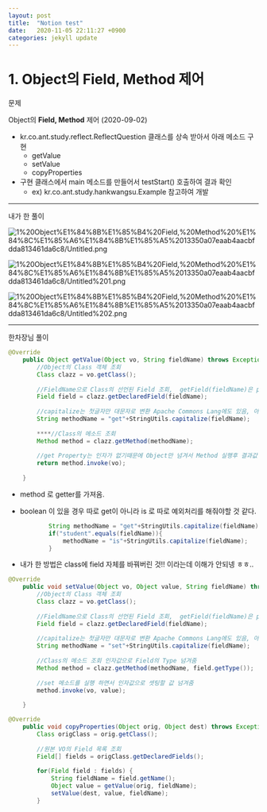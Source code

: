 ```yaml
---
layout: post
title:  "Notion test"
date:   2020-11-05 22:11:27 +0900
categories: jekyll update
---
```


# 1. Object의 Field, Method 제어

문제

Object의 **Field, Method** 제어 (2020-09-02)

- kr.co.ant.study.reflect.ReflectQuestion 클래스를 상속 받아서 아래 메소드 구현
    - getValue
    - setValue
    - copyProperties
- 구현 클래스에서 main 메소드를 만들어서 testStart() 호출하여 결과 확인
    - ex) kr.co.ant.study.hankwangsu.Example 참고하여 개발

---

내가 한 풀이

![1%20Object%E1%84%8B%E1%85%B4%20Field,%20Method%20%E1%84%8C%E1%85%A6%E1%84%8B%E1%85%A5%2013350a07eaab4aacbfdda813461da6c8/Untitled.png](1%20Object%E1%84%8B%E1%85%B4%20Field,%20Method%20%E1%84%8C%E1%85%A6%E1%84%8B%E1%85%A5%2013350a07eaab4aacbfdda813461da6c8/Untitled.png)

![1%20Object%E1%84%8B%E1%85%B4%20Field,%20Method%20%E1%84%8C%E1%85%A6%E1%84%8B%E1%85%A5%2013350a07eaab4aacbfdda813461da6c8/Untitled%201.png](1%20Object%E1%84%8B%E1%85%B4%20Field,%20Method%20%E1%84%8C%E1%85%A6%E1%84%8B%E1%85%A5%2013350a07eaab4aacbfdda813461da6c8/Untitled%201.png)

![1%20Object%E1%84%8B%E1%85%B4%20Field,%20Method%20%E1%84%8C%E1%85%A6%E1%84%8B%E1%85%A5%2013350a07eaab4aacbfdda813461da6c8/Untitled%202.png](1%20Object%E1%84%8B%E1%85%B4%20Field,%20Method%20%E1%84%8C%E1%85%A6%E1%84%8B%E1%85%A5%2013350a07eaab4aacbfdda813461da6c8/Untitled%202.png)

---

한차장님 풀이

```java
@Override
	public Object getValue(Object vo, String fieldName) throws Exception {
		//Object의 Class 객체 조회
		Class clazz = vo.getClass();
		
		//FieldName으로 Class의 선언된 Field 조회,  getField(fieldName)은 public field만 가져옴
		Field field = clazz.getDeclaredField(fieldName);
		
		//capitalize는 첫글자만 대문자로 변환 Apache Commons Lang에도 있음, 아니면 substring 0,1 해서 toUpperCase를 사용해서 변환
		String methodName = "get"+StringUtils.capitalize(fieldName);
		
		****//Class의 메소드 조회
		Method method = clazz.getMethod(methodName);
		
		//get Property는 인자가 없기때문에 Object만 넘겨서 Method 실행후 결과값 리턴
		return method.invoke(vo);
		
	}
```

- method 로 getter를 가져옴.
- boolean 이 있을 경우 따로 get이 아니라 is 로 따로 예외처리를 해줘야할 것 같다.

    ```java
    		String methodName = "get"+StringUtils.capitalize(fieldName);
    		if("student".equals(fieldName)){
    			methodName = "is"+StringUtils.capitalize(fieldName);
    		}
    ```

- 내가 한 방법은 class에 field 자체를 바꿔버린 것!! 이라는데 이해가 안되넹 ㅎㅎ..

```java
@Override
	public void setValue(Object vo, Object value, String fieldName) throws Exception {
		//Object의 Class 객체 조회
		Class clazz = vo.getClass();
		
		//FieldName으로 Class의 선언된 Field 조회,  getField(fieldName)은 public field만 가져옴
		Field field = clazz.getDeclaredField(fieldName);
				
		//capitalize는 첫글자만 대문자로 변환 Apache Commons Lang에도 있음, 아니면 substring 0,1 해서 toUpperCase를 사용해서 변환
		String methodName = "set"+StringUtils.capitalize(fieldName);
		
		//Class의 메소드 조회 인자값으로 Field의 Type 넘겨줌
		Method method = clazz.getMethod(methodName, field.getType());
		
		//set 메소드를 실행 하면서 인자값으로 셋팅할 값 넘겨줌
		method.invoke(vo, value);
		
	}
```

```java
@Override
	public void copyProperties(Object orig, Object dest) throws Exception {
		Class origClass = orig.getClass();
		
		//원본 VO의 Field 목록 조회
		Field[] fields = origClass.getDeclaredFields();
		
		for(Field field : fields) {
			String fieldName = field.getName();
			Object value = getValue(orig, fieldName);
			setValue(dest, value, fieldName);
		}
```